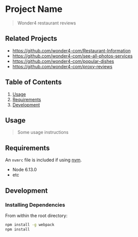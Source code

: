 # Project Name

> Wonder4 restaurant reviews

## Related Projects

  - https://github.com/wonder4-com/Restaurant-Information
  - https://github.com/wonder4-com/see-all-photos-services
  - https://github.com/wonder4-com/popular-dishes
  - https://github.com/wonder4-com/proxy-reviews

## Table of Contents

1. [Usage](#Usage)
1. [Requirements](#requirements)
1. [Development](#development)

## Usage

> Some usage instructions

## Requirements

An `nvmrc` file is included if using [nvm](https://github.com/creationix/nvm).

- Node 6.13.0
- etc

## Development

### Installing Dependencies

From within the root directory:

```sh
npm install -g webpack
npm install
```

